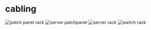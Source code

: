 # cabling

![patch panel rack](files/patch_rack.png?raw=true "patch panel rack")
![server patchpanel](files/server_patch.png?raw=true "server patchpanel")
![server rack](files/server_rack.png?raw=true "server rack")
![switch rack](files/switch_rack.png?raw=true "switch rack")
